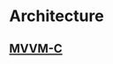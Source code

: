 # Architecture

## [MVVM-C](https://github.com/chipbk10/iOSInterview/blob/main/Architecture/MVVM_C.md)
